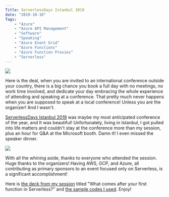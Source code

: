 ```yaml
---
Title: ServerlessDays Istanbul 2019
date: "2019-10-10" 
Tags: 
    - "Azure"
    - "Azure API Management"
    - "Software"
    - "Speaking"
    - "Azure Event Grid"
    - "Azure Functions"
    - "Azure Function Proxies"
    - "Serverless"
---
```


![](/media/2019/20191010.jpg)   

Here is the deal, when you are invited to an international conference outside your country, there is a big chance you book a full day with no meetings, no work time involved, and dedicate your day embracing the whole experience of attending and speaking at a conference. That pretty much never happens when you are supposed to speak at a local conference! Unless you are the organizer! And I wasn't. 

[ServerlessDays Istanbul 2019](https://istanbul.serverlessdays.io/) was maybe my most anticipated conference of the year, and It was beautiful! Unfortunately, living in Istanbul, I got pulled into life matters and couldn't stay at the conference more than my session, plus an hour for Q&A at the Microsoft booth. Damn it! I even missed the speaker dinner. 

![](/media/2019/20191010-2-1024x575.jpg)   

With all the whining aside, thanks to everyone who attended the session. Huge thanks to the organizers! Having AWS, GCP, and Azure, all contributing as primary sponsors to an event focused only on Serverless, is a significant accomplishment!

Here is [the deck from my session](https://speakerdeck.com/daronyondem/what-comes-after-your-first-function-in-serverless) titled "What comes after your first function in Serverless?" and [the sample codes I used](https://github.com/daronyondem/AzureOrnekler/tree/master/Functions). Enjoy!